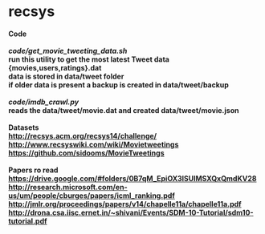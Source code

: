recsys
======


<b>Code</b>
<br><br>
<i><b>code/get_movie_tweeting_data.sh<b/></i><br>
run this utility to get the most latest Tweet data {movies,users,ratings}.dat<br>
data is stored in data/tweet folder<br>
if older data is present a backup is created in data/tweet/backup
<br><br>
<i><b>code/imdb_crawl.py</b></i><br>
reads the data/tweet/movie.dat and created data/tweet/movie.json
<br><br>
<b>Datasets<b><br> 
http://recsys.acm.org/recsys14/challenge/<br>
http://www.recsyswiki.com/wiki/Movietweetings<br>
https://github.com/sidooms/MovieTweetings<br>
<br>
<b>Papers ro read</b><br>
https://drive.google.com/#folders/0B7qM_EpiOX3lSUlMSXQxQmdKV28<br>
http://research.microsoft.com/en-us/um/people/cburges/papers/icml_ranking.pdf<br>
http://jmlr.org/proceedings/papers/v14/chapelle11a/chapelle11a.pdf<br>
http://drona.csa.iisc.ernet.in/~shivani/Events/SDM-10-Tutorial/sdm10-tutorial.pdf<br>
